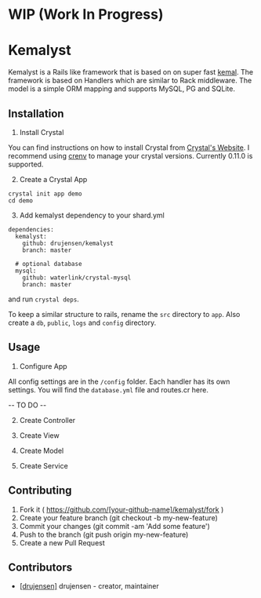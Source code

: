 # WIP (Work In Progress)

# Kemalyst

Kemalyst is a Rails like framework that is based on on super fast
[kemal](https://github.com/sdogruyol/kemal). The framework is based on
Handlers which are similar to Rack middleware.  The model is a simple ORM
mapping and supports MySQL, PG and SQLite. 

## Installation

1. Install Crystal

You can find instructions on how to install Crystal from [Crystal's
Website](http://crystal-lang.org).  I recommend using
[crenv](https://github.com/pine613/crenv) to manage your crystal versions.
Currently 0.11.0 is supported.

2. Create a Crystal App

```
crystal init app demo
cd demo
```
3. Add kemalyst dependency to your shard.yml
```
dependencies:
  kemalyst:
    github: drujensen/kemalyst
    branch: master

  # optional database
  mysql:
    github: waterlink/crystal-mysql
    branch: master  
```
and run `crystal deps`.  

To keep a similar structure to rails, 
rename the `src` directory to `app`.  Also create a `db`, `public`,
`logs` and `config` directory.

## Usage

1. Configure App

All config settings are in the `/config` folder.  Each handler has its own
settings.  You will find the `database.yml` file and routes.cr here.

-- TO DO --

2. Create Controller

3. Create View

4. Create Model

5. Create Service

## Contributing

1. Fork it ( https://github.com/[your-github-name]/kemalyst/fork )
2. Create your feature branch (git checkout -b my-new-feature)
3. Commit your changes (git commit -am 'Add some feature')
4. Push to the branch (git push origin my-new-feature)
5. Create a new Pull Request

## Contributors

- [[drujensen]](https://github.com/drujensen) drujensen - creator, maintainer
